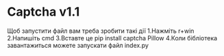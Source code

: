 # Captcha v1.1

Щоб запустити файл вам треба зробити такі дії
1.Нажміть r+win
2.Напишіть cmd
3.Вставте це pip install captcha Pillow
4.Коли бібліотека завантажиться можете запускати файл index.py
